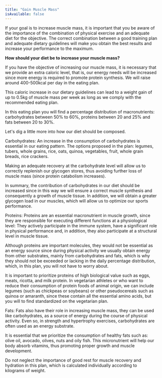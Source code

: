 ```yaml
---
title: "Gain Muscle Mass"
isAvailable: false
---
```


If your goal is to increase muscle mass, it is important that you be aware of the importance of the combination of physical exercise and an adequate diet for the objective. The correct combination between a good training plan and adequate dietary guidelines will make you obtain the best results and increase your performance to the maximum.

**How should your diet be to increase your muscle mass?**

If you have the objective of increasing our muscle mass, it is necessary that we provide an extra caloric level, that is, our energy needs will be increased since more energy is required to promote protein synthesis. We will raise around 400-500kcal per day in the eating plan.

This caloric increase in our dietary guidelines can lead to a weight gain of up to 0.5kg of muscle mass per week as long as we comply with the recommended eating plan.

In this eating plan you will find a percentage distribution of macronutrients: carbohydrates between 50% to 60%, proteins between 20 and 25% and fats between 20 to 30%.

Let's dig a little more into how our diet should be composed.

Carbohydrates: An increase in the consumption of carbohydrates is essential in our eating pattern. The options proposed in the plan: legumes, tubers, whole grains, rice, oats, quinoa, vegetables, fruit, whole grain breads, rice crackers.

Making an adequate recovery at the carbohydrate level will allow us to correctly replenish our glycogen stores, thus avoiding further loss of muscle mass (since protein catabolism increases).

In summary, the contribution of carbohydrates in our diet should be increased since in this way we will ensure a correct muscle synthesis and consequently a growth of muscle tissue. In addition, we will obtain a greater glycogen load in our muscles, which will allow us to optimize our sports performance.

Proteins: Proteins are an essential macronutrient in muscle growth, since they are responsible for executing different functions at a physiological level: They actively participate in the immune system, have a significant role in physical performance and, in addition, they also participate at a structural level in muscle tissue.

Although proteins are important molecules, they would not be essential as an energy source since during physical activity we usually obtain energy from other substrates, mainly from carbohydrates and fats, which is why they should not be exceeded or lacking in the daily percentage distribution, which, in this plan, you will not have to worry about.

It is important to prioritize proteins of high biological value such as eggs, meats, ricotta, and milk protein. In vegetarian athletes or who want to reduce their consumption of protein foods of animal origin, we can include legumes (such as chickpeas or soybeans) or other pseudocereals such as quinoa or amaranth, since these contain all the essential amino acids, but you will to find standardized on the vegetarian plan.

Fats: Fats also have their role in increasing muscle mass, they can be used like carbohydrates, as a source of energy during the course of physical activity. Even so, in strength and hypertrophy exercises, carbohydrates are often used as an energy substrate.

It is essential that we prioritize the consumption of healthy fats such as: olive oil, avocado, olives, nuts and oily fish. This micronutrient will help our body absorb vitamins, thus promoting proper growth and muscle development.

Do not neglect the importance of good rest for muscle recovery and hydration in this plan, which is calculated individually according to kilograms of weight.
